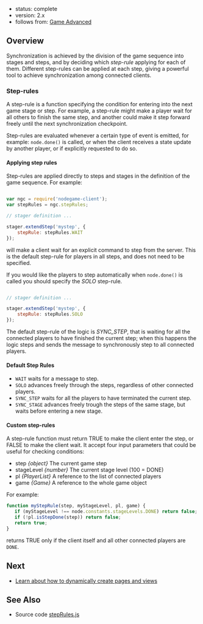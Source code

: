 - status: complete
- version: 2.x
- follows from: [Game Advanced](Game-Advanced-v2)

## Overview

Synchronization is achieved by the division of the game sequence into
stages and steps, and by deciding which _step-rule_ applying for each
of them.  Different step-rules can be applied at each step, giving a
powerful tool to achieve synchronization among connected clients.

### Step-rules

A step-rule is a function specifying the condition for entering into
the next game stage or step. For example, a step-rule might make a
player wait for all others to finish the same step, and another could
make it step forward freely until the next synchronization checkpoint.

Step-rules are evaluated whenever a certain type of event is emitted,
for example: `node.done()` is called, or when the client receives a
state update by another player, or if explicitly requested to do so.

#### Applying step rules

Step-rules are applied directly to steps and stages in the definition
of the game sequence. For example:

```javascript

var ngc = require('nodegame-client');
var stepRules = ngc.stepRules;

// stager definition ...

stager.extendStep('mystep', {
    stepRule: stepRules.WAIT
});
```

will make a client wait for an explicit command to step from the
server. This is the default step-rule for players in all steps, and
does not need to be specified.

If you would like the players to step automatically when `node.done()`
is called you should specify the _SOLO_ step-rule.

```javascript

// stager definition ...

stager.extendStep('mystep', {
    stepRule: stepRules.SOLO
});
```

The default step-rule of the logic is _SYNC_STEP_, that is waiting for
all the connected players to have finished the current step; when this
happens the logic steps and sends the message to synchronously step to
all connected players.

#### Default Step Rules

* `WAIT` waits for a message to step.
* `SOLO` advances freely through the steps, regardless of other
  connected players.
* `SYNC_STEP` waits for all the players to have terminated the
current step.
* `SYNC_STAGE` advances freely trough the steps of the same stage,
but waits before entering a new stage.

#### Custom step-rules

A step-rule function must return TRUE to make the client enter the
step, or FALSE to make the client wait. It accept four input
parameters that could be useful for checking conditions:

* step _{object}_ The current game step
* stageLevel _{number}_ The current stage level (100 = DONE)
* pl _{PlayerList}_ A reference to the list of connected players
* game _{Game}_ A reference to the whole game object

For example:

```javascript
function myStepRule(step, myStageLevel, pl, game) {
   if (myStageLevel !== node.constants.stageLevels.DONE) return false;
   if (!pl.isStepDone(step)) return false;
   return true;
}
```

returns TRUE only if the client itself and all other connected players
are `DONE`.

  
## Next

* [Learn about how to dynamically create pages and views](Views-v2)


## See Also

- Source code [stepRules.js](https://github.com/nodeGame/nodegame-client/blob/master/lib/modules/stepRules.js)

